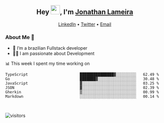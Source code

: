 <h2 align="center">Hey <img src="https://github.com/TheDudeThatCode/TheDudeThatCode/blob/master/Assets/Hi.gif" width="29">, I'm <a href="https://www.linkedin.com/in/jonathanlameira/">Jonathan Lameira</a></h2>
<p align="center">
  <a href="https://www.linkedin.com/in/jonathanlameira/">LinkedIn</a> •
  <a href="https://twitter.com/jlameira">Twitter</a> •
  <a href="mailto:jlameira@gmail.com">Email</a>
</p>

### About Me 🚀
- 🌱  I’m a brazilian Fullstack developer</br>
- 👨‍💻  I am passionate about Development</br>

<!-- ![Jonathan Lameira github stats](https://github-readme-stats.vercel.app/api?username=jlameirameli&show_icons=true&hide_border=true)&nbsp;&nbsp; -->

📊 This week I spent my time working on
<!--START_SECTION:waka-->

```text
TypeScript                       ███████████████▓░░░░░░░░░   62.49 %
Go                               ███████▓░░░░░░░░░░░░░░░░░   30.48 %
JavaScript                       ▓░░░░░░░░░░░░░░░░░░░░░░░░   03.25 %
JSON                             ▓░░░░░░░░░░░░░░░░░░░░░░░░   02.39 %
Gherkin                          ▒░░░░░░░░░░░░░░░░░░░░░░░░   00.99 %
Markdown                         ░░░░░░░░░░░░░░░░░░░░░░░░░   00.14 %
```

<!--END_SECTION:waka-->

<br />

![visitors](https://visitor-badge.laobi.icu/badge?page_id=jlameira.jlameira)
